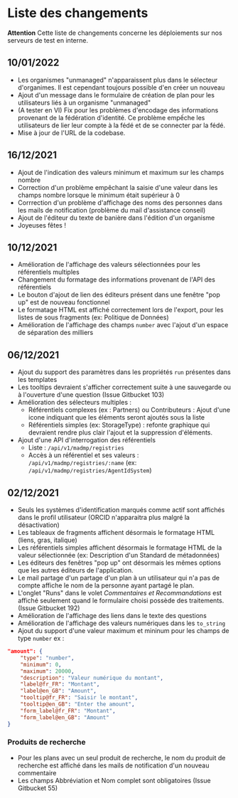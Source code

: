 # Liste des changements

**Attention** Cette liste de changements concerne les déploiements sur nos serveurs de test en interne. 

## 10/01/2022
- Les organismes "unmanaged" n'apparaissent plus dans le sélecteur d'organimes. Il est cependant toujours possible d'en créer un nouveau
- Ajout d'un message dans le formulaire de création de plan pour les utilisateurs liés à un organisme "unmanaged"
- (A tester en VI) Fix pour les problèmes d'encodage des informations provenant de la fédération d'identité. Ce problème empếche les utilisateurs de lier leur compte à la fédé et de se connecter par la fédé.
- Mise à jour de l'URL de la codebase.

## 16/12/2021
- Ajout de l'indication des valeurs minimum et maximum sur les champs nombre
- Correction d'un problème empêchant la saisie d'une valeur dans les champs nombre lorsque le minimum était supérieur à 0
- Corrrection d'un problème d'affichage des noms des personnes dans les mails de notification (problème du mail d'assistance conseil)
- Ajout de l'éditeur du texte de banière dans l'édition d'un organisme
- Joyeuses fêtes !

## 10/12/2021
- Amélioration de l'affichage des valeurs sélectionnées pour les référentiels multiples
- Changement du formatage des informations provenant de l'API des référentiels
- Le bouton d'ajout de lien des éditeurs présent dans une fenêtre "pop up" est de nouveau fonctionnel
- Le formatage HTML est affiché correctement lors de l'export, pour les listes de sous fragments (ex: Politique de Données)
- Amélioration de l'affichage des champs `number` avec l'ajout d'un espace de séparation des milliers

## 06/12/2021
- Ajout du support des paramètres dans les propriétés `run` présentes dans les templates
- Les tooltips devraient s'afficher correctement suite à une sauvegarde ou à l'ouverture d'une question  (Issue Gitbucket 103)
- Amélioration des sélecteurs multiples : 
  - Référentiels complexes (ex : Partners) ou Contributeurs : Ajout d'une icone indiquant que les éléments seront ajoutés sous la liste
  - Référentiels simples (ex: StorageType) : refonte graphique qui devraient rendre plus clair l'ajout et la suppression d'éléments.
- Ajout d'une API d'interrogation des référentiels 
  - Liste : `/api/v1/madmp/registries`
  - Accès à un référentiel et ses valeurs : `/api/v1/madmp/registries/:name` (ex: `/api/v1/madmp/registries/AgentIdSystem`)

## 02/12/2021

- Seuls les systèmes d'identification marqués comme actif sont affichés dans le profil utilisateur (ORCID n'apparaitra plus malgré la désactivation)
- Les tableaux de fragments affichent désormais le formatage HTML (liens, gras, italique)
- Les référentiels simples affichent désormais le formatage HTML de la valeur sélectionnée (ex: Description d'un Standard de métadonnées)
- Les éditeurs des fenêtres "pop up" ont désormais les mêmes options que les autres éditeurs de l'application.
- Le mail partage d'un partage d'un plan à un utilisateur qui n'a pas de compte affiche le nom de la personne ayant partagé le plan.
- L'onglet "Runs" dans le volet *Commentaires et Recommandations* est affiché seulement quand le formulaire choisi possède des traitements. (Issue Gitbucket 192)
- Amélioration de l'affichage des liens dans le texte des questions
- Amélioration de l'affichage des valeurs numériques dans les `to_string`
- Ajout du support d'une valeur maximum et mininum pour les champs de type `number`
ex : 
```json
"amount": {
    "type": "number",
    "minimum": 0,
    "maximum": 20000,
    "description": "Valeur numérique du montant",
    "label@fr_FR": "Montant",
    "label@en_GB": "Amount",
    "tooltip@fr_FR": "Saisir le montant",
    "tooltip@en_GB": "Enter the amount",
    "form_label@fr_FR": "Montant",
    "form_label@en_GB": "Amount"
}
```

### Produits de recherche
- Pour les plans avec un seul produit de recherche, le nom du produit de recherche est affiché dans les mails de notification d'un nouveau commentaire
- Les champs Abbréviation et Nom complet sont obligatoires (Issue Gitbucket 55)
